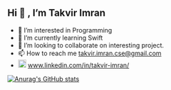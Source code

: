 <h2>  Hi 👋 , I’m Takvir Imran </h2>

- 👀 I’m interested in Programming
- 🌱 I’m currently learning Swift
- 💞️ I’m looking to collaborate on interesting project.
- 📫 How to reach me takvir.imran.cse@gmail.com
- <img src="https://edent.github.io/SuperTinyIcons/images/svg/linkedin.svg" width="18" title="LinkedIn" /> www.linkedin.com/in/takvir-imran/

[![Anurag's GitHub stats](https://github-readme-stats.vercel.app/api?username=takvir-imran)](https://github.com/anuraghazra/github-readme-stats)
